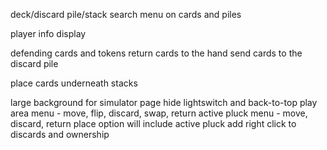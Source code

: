 deck/discard pile/stack search
menu on cards and piles
<!-- shuffle -->
<!-- add all board cards to context -->
player info display
<!-- toggle for extra slots -->
defending cards and tokens
return cards to the hand
send cards to the discard pile
<!-- return cards to deck -->
place cards underneath stacks
<!-- toggle for perspective tool -->
large background for simulator page
hide lightswitch and back-to-top
play area menu - move, flip, discard, swap, return
active pluck menu - move, discard, return
place option will include active pluck
add right click to discards and ownership
